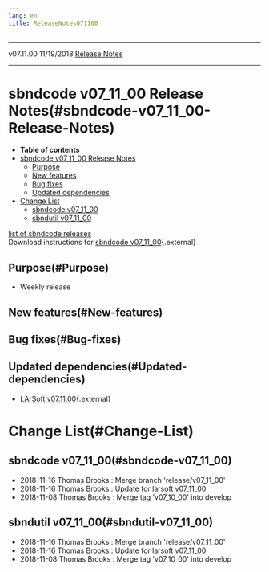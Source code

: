 ```yaml
---
lang: en
title: ReleaseNotes071100
---
```


  ----------- ------------ -- -- ------------------------------------------------------
  v07.11.00   11/19/2018         [Release Notes](ReleaseNotes071100.html)
  ----------- ------------ -- -- ------------------------------------------------------



sbndcode v07\_11\_00 Release Notes(#sbndcode-v07_11_00-Release-Notes)
======================================================================================

-   **Table of contents**
-   [sbndcode v07\_11\_00 Release
    Notes](#sbndcode-v07_11_00-Release-Notes)
    -   [Purpose](#Purpose)
    -   [New features](#New-features)
    -   [Bug fixes](#Bug-fixes)
    -   [Updated dependencies](#Updated-dependencies)
-   [Change List](#Change-List)
    -   [sbndcode v07\_11\_00](#sbndcode-v07_11_00)
    -   [sbndutil v07\_11\_00](#sbndutil-v07_11_00)

[list of sbndcode
releases](List_of_SBND_code_releases.html)\
Download instructions for [sbndcode
v07\_11\_00](http://scisoft.fnal.gov/scisoft/bundles/sbnd/v07_11_00/sbndcode-v07_11_00.html){.external}



Purpose(#Purpose)
----------------------------------

-   Weekly release



New features(#New-features)
--------------------------------------------



Bug fixes(#Bug-fixes)
--------------------------------------



Updated dependencies(#Updated-dependencies)
------------------------------------------------------------

-   [LArSoft
    v07.11.00](https://cdcvs.fnal.gov/redmine/projects/larsoft/wiki/ReleaseNotes071100){.external}



Change List(#Change-List)
==========================================



sbndcode v07\_11\_00(#sbndcode-v07_11_00)
----------------------------------------------------------

-   2018-11-16 Thomas Brooks : Merge branch \'release/v07\_11\_00\'
-   2018-11-16 Thomas Brooks : Update for larsoft v07\_11\_00
-   2018-11-08 Thomas Brooks : Merge tag \'v07\_10\_00\' into develop



sbndutil v07\_11\_00(#sbndutil-v07_11_00)
----------------------------------------------------------

-   2018-11-16 Thomas Brooks : Merge branch \'release/v07\_11\_00\'
-   2018-11-16 Thomas Brooks : Update for larsoft v07\_11\_00
-   2018-11-08 Thomas Brooks : Merge tag \'v07\_10\_00\' into develop
